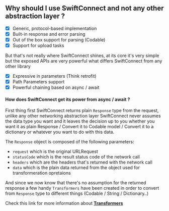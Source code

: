 ## Why should I use SwiftConnect and not any other abstraction layer ?

- [x] Generic, protocol-based implementation
- [x] Built-in response and error parsing
- [x] Out of the box support for parsing (Codable) 
- [x] Support for upload tasks

But that's not really where SwiftConnect shines, at its core it's very simple but the exposed APIs are very powerful what differs SwiftConnect from any other library

- [x] Expressive in parameters (Think retrofit)
- [x] Path Parameters support
- [x] Powerful chaining based on async / await

#### How does SwiftConnect get its power from async / await ?

First thing first SwiftConnect returns plain `Response` type from the request, unlike any other networking abstraction layer SwiftConnect never assumes the data type you want and it leaves the decision up to you whether you want it as plain Response / Convert it to Codable model / Convert it to a dictionary or whatever you want to do with this data.

The `Response` object is composed of the following parameters:
 - `request` which is the original URLRequest
 - `statusCode` which is the result status code of the network call
 - `headers` which are the headers that's returned with the network call
 - `data` which is the plain data returned from the object used for transformeration opretaions
 
 And since we now know that there's no assumption for the returned response a few handy `Transformers` have been created in order to convert from `Response` type to different things (Codable / String / Dictionary..)

Check this link for more information about [**Transformers**](https://github.com/tareksabry1337/SwiftConnect/blob/main/Transformers.md)
